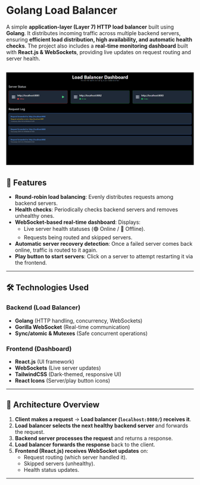 # Golang Load Balancer

A simple **application-layer (Layer 7) HTTP load balancer** built using **Golang**. It distributes incoming traffic across multiple backend servers, ensuring **efficient load distribution, high availability, and automatic health checks**. The project also includes a **real-time monitoring dashboard** built with **React.js & WebSockets**, providing live updates on request routing and server health.

![Alt text](/loadbalancer.png "Load Balancer")
---

## 🚀 Features
- **Round-robin load balancing**: Evenly distributes requests among backend servers.
- **Health checks**: Periodically checks backend servers and removes unhealthy ones.
- **WebSocket-based real-time dashboard**: Displays:
  - Live server health statuses (🟢 Online / 🔴 Offline).
  - Requests being routed and skipped servers.
- **Automatic server recovery detection**: Once a failed server comes back online, traffic is routed to it again.
- **Play button to start servers**: Click on a server to attempt restarting it via the frontend.

---

## 🛠️ Technologies Used
### **Backend (Load Balancer)**
- **Golang** (HTTP handling, concurrency, WebSockets)
- **Gorilla WebSocket** (Real-time communication)
- **Sync/atomic & Mutexes** (Safe concurrent operations)

### **Frontend (Dashboard)**
- **React.js** (UI framework)
- **WebSockets** (Live server updates)
- **TailwindCSS** (Dark-themed, responsive UI)
- **React Icons** (Server/play button icons)

---

## 📌 Architecture Overview
1. **Client makes a request** → **Load balancer (`localhost:8080/`) receives it**.
2. **Load balancer selects the next healthy backend server** and forwards the request.
3. **Backend server processes the request** and returns a response.
4. **Load balancer forwards the response** back to the client.
5. **Frontend (React.js) receives WebSocket updates** on:
   - Request routing (which server handled it).
   - Skipped servers (unhealthy).
   - Health status updates.

---
